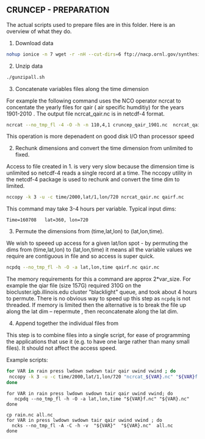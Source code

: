 ## CRUNCEP - PREPARATION

The actual scripts used to prepare files are in this folder. Here is an overview of what they do.

1. Download data

 ```bash
nohup ionice -n 7 wget -r -nH --cut-dirs=6 ftp://nacp.ornl.gov/synthesis/2009/frescati/model_driver/cru_ncep/analysis &
 ```

2. Unzip data

 ```bash
./gunzipall.sh
 ```

3. Concatenate variables files along the time dimension

 For example the following command uses the NCO operator  ncrcat to concentate the yearly files for qair ( air specific humditiy) for the years 1901-2010 . 
 The output file ncrcat_qair.nc is in netcdf-4 format.

  ```bash
ncrcat --no_tmp_fl -4 -O -h -n 110,4,1 cruncep_qair_1901.nc  ncrcat_qair.nc
  ```
 This operation is more depenadent  on good disk I/O than processor speed

2. Rechunk dimensions and convert the  time dimension from unlimited to fixed.

 Access to file created in 1.  is very very slow because the  dimension time is unlimited  so netcdf-4 reads  a single  record at a time. The nccopy utility in the netcdf-4 package is used to rechunk and convert the time dim to limited.

 ```bash
nccopy -k 3 -u -c time/2000,lat/1,lon/720 ncrcat_qair.nc qairf.nc
 ```

 This command may take 3-4 hours per variable. Typical input dims:

    Time=160708   lat=360, lon=720  


3. Permute the dimensions from (time,lat,lon) to (lat,lon,time).

  We wish to speeed up access for a given lat/lon spot  - by permuting the dims from (time,lat,lon) to (lat,lon,time)  it means all the variable  values we require are contiguous in file and so access is super quick.

 ```bash
ncpdq --no_tmp_fl -h -O -a lat,lon,time qairf.nc qair.nc
 ```

 The memory requirements for this a command are approx 2*var_size.
 For example the qiar file (size 157G) required 310G on the biocluster.igb.illinois.edu cluster "blacklight" queue, and took about 4 hours to permute. There is no obvious  way to speed up this step as `ncpdq` is not threaded. If memory is limited then the alternative is to break the file up along the lat dim – repermute , then reconcatenate along the lat dim.

4. Append together the individual files from
   
 This step is to combine files into a single script, for ease of programming the applications that use it (e.g. to have one large rather than many small files).
It should not affect the access speed.

 Example scripts:

 ```bash
for VAR in rain press lwdown swdown tair qair uwind vwind ; do      
  nccopy -k 3 -u -c time/2000,lat/1,lon/720 "ncrcat_${VAR}.nc" "${VAR}f.nc"                         
done                                                                                                                                                             
 ```

 ```
for VAR in rain press lwdown swdown tair qair uwind vwind; do
    ncpdq --no_tmp_fl -h -O -a lat,lon,time "${VAR}f.nc" "${VAR}.nc"
done                                                                                                                                                             
 ```

 ```
cp rain.nc all.nc
for VAR in press lwdown swdown tair qair uwind vwind ; do                                                   
   ncks --no_tmp_fl -A -C -h -v  "${VAR}"  "${VAR}.nc"  all.nc
done                                                                                                                                                             
 ```

